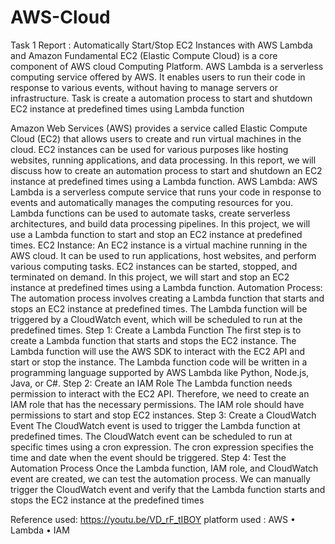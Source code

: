 # AWS-Cloud
Task 1 Report : Automatically Start/Stop EC2 Instances with AWS Lambda and Amazon 
Fundamental 
EC2 (Elastic Compute Cloud) is a core component of AWS cloud Computing Platform.
AWS Lambda is a serverless computing service offered by AWS. 
It enables users to run their code in response to various events, without having to manage servers or infrastructure. 
Task is create a automation process to start and shutdown EC2 instance at predefined times using Lambda function
 
Amazon Web Services (AWS) provides a service called Elastic Compute Cloud (EC2) that allows users to create and run virtual machines in the cloud. EC2 instances can be used for various purposes like hosting websites, running applications, and data processing. In this report, we will discuss how to create an automation process to start and shutdown an EC2 instance at predefined times using a Lambda function.
AWS Lambda: AWS Lambda is a serverless compute service that runs your code in response to events and automatically manages the computing resources for you. Lambda functions can be used to automate tasks, create serverless architectures, and build data processing pipelines. In this project, we will use a Lambda function to start and stop an EC2 instance at predefined times.
EC2 Instance: An EC2 instance is a virtual machine running in the AWS cloud. It can be used to run applications, host websites, and perform various computing tasks. EC2 instances can be started, stopped, and terminated on demand. In this project, we will start and stop an EC2 instance at predefined times using a Lambda function.
Automation Process: The automation process involves creating a Lambda function that starts and stops an EC2 instance at predefined times. The Lambda function will be triggered by a CloudWatch event, which will be scheduled to run at the predefined times.
Step 1: Create a Lambda Function The first step is to create a Lambda function that starts and stops the EC2 instance. The Lambda function will use the AWS SDK to interact with the EC2 API and start or stop the instance. The Lambda function code will be written in a programming language supported by AWS Lambda like Python, Node.js, Java, or C#.
Step 2: Create an IAM Role The Lambda function needs permission to interact with the EC2 API. Therefore, we need to create an IAM role that has the necessary permissions. The IAM role should have permissions to start and stop EC2 instances.
Step 3: Create a CloudWatch Event The CloudWatch event is used to trigger the Lambda function at predefined times. The CloudWatch event can be scheduled to run at specific times using a cron expression. The cron expression specifies the time and date when the event should be triggered.
Step 4: Test the Automation Process Once the Lambda function, IAM role, and CloudWatch event are created, we can test the automation process. We can manually trigger the CloudWatch event and verify that the Lambda function starts and stops the EC2 instance at the predefined times

Reference used: 
https://youtu.be/VD_rF_tIBOY
platform used :
AWS
•	Lambda 
•	IAM

